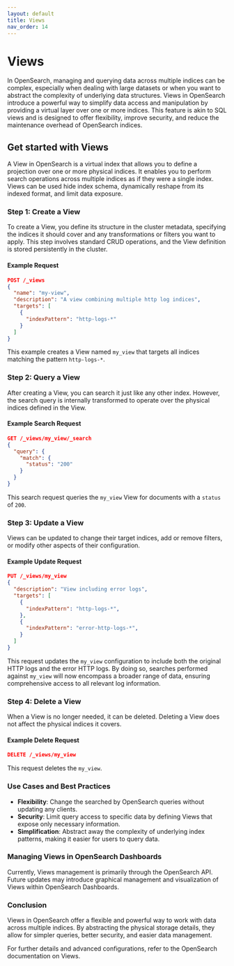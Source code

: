 ```yaml
---
layout: default
title: Views
nav_order: 14
---
```


# Views

In OpenSearch, managing and querying data across multiple indices can be complex, especially when dealing with large datasets or when you want to abstract the complexity of underlying data structures. Views in OpenSearch introduce a powerful way to simplify data access and manipulation by providing a virtual layer over one or more indices. This feature is akin to SQL views and is designed to offer flexibility, improve security, and reduce the maintenance overhead of OpenSearch indices.

## Get started with Views

A View in OpenSearch is a virtual index that allows you to define a projection over one or more physical indices. It enables you to perform search operations across multiple indices as if they were a single index. Views can be used hide index schema, dynamically reshape from its indexed format, and limit data exposure.

### Step 1: Create a View

To create a View, you define its structure in the cluster metadata, specifying the indices it should cover and any transformations or filters you want to apply. This step involves standard CRUD operations, and the View definition is stored persistently in the cluster.

#### Example Request

```json
POST /_views
{
  "name": "my-view",
  "description": "A view combining multiple http log indices",
  "targets": [
    {
      "indexPattern": "http-logs-*"
    }
  ]
}
```

This example creates a View named `my_view` that targets all indices matching the pattern `http-logs-*`.

### Step 2: Query a View

After creating a View, you can search it just like any other index. However, the search query is internally transformed to operate over the physical indices defined in the View.

#### Example Search Request

```json
GET /_views/my_view/_search
{
  "query": {
    "match": {
      "status": "200"
    }
  }
}
```

This search request queries the `my_view` View for documents with a `status` of `200`.

### Step 3: Update a View

Views can be updated to change their target indices, add or remove filters, or modify other aspects of their configuration.

#### Example Update Request

```json
PUT /_views/my_view
{
  "description": "View including error logs",
  "targets": [
    {
      "indexPattern": "http-logs-*",
    },
    {
      "indexPattern": "error-http-logs-*",
    }
  ]
}
```

This request updates the `my_view` configuration to include both the original HTTP logs and the error HTTP logs. By doing so, searches performed against `my_view` will now encompass a broader range of data, ensuring comprehensive access to all relevant log information.

### Step 4: Delete a View

When a View is no longer needed, it can be deleted. Deleting a View does not affect the physical indices it covers.

#### Example Delete Request

```json
DELETE /_views/my_view
```

This request deletes the `my_view`.

### Use Cases and Best Practices

- **Flexibility**: Change the searched by OpenSearch queries without updating any clients.
- **Security**: Limit query access to specific data by defining Views that expose only necessary information.
- **Simplification**: Abstract away the complexity of underlying index patterns, making it easier for users to query data.

### Managing Views in OpenSearch Dashboards

Currently, Views management is primarily through the OpenSearch API. Future updates may introduce graphical management and visualization of Views within OpenSearch Dashboards.

### Conclusion

Views in OpenSearch offer a flexible and powerful way to work with data across multiple indices. By abstracting the physical storage details, they allow for simpler queries, better security, and easier data management.

For further details and advanced configurations, refer to the OpenSearch documentation on Views.
